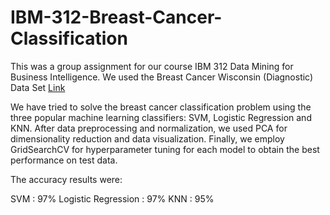 # IBM-312-Breast-Cancer-Classification

This was a group assignment for our course IBM 312 Data Mining for Business Intelligence.
We used the Breast Cancer Wisconsin (Diagnostic) Data Set [Link](http://archive.ics.uci.edu/ml/datasets/breast+cancer+wisconsin+%28diagnostic%29)

We have tried to solve the breast cancer classification problem using the three popular machine learning classifiers: SVM, Logistic Regression and KNN. After data preprocessing and normalization, we used PCA for dimensionality reduction and data visualization. Finally, we employ GridSearchCV for hyperparameter tuning for each model to obtain the best performance on test data.

The accuracy results were:

  SVM                  : 97% 
  Logistic Regression  : 97%
  KNN                  : 95%
